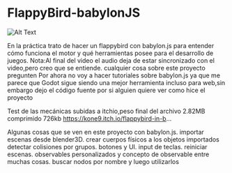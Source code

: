 # FlappyBird-babylonJS
![Alt Text](https://media.giphy.com/media/PjP4z5IyOP0GZ9ladE/source.gif)


En la práctica trato de hacer un flappybird con babylon.js para entender cómo funciona el motor y qué herramientas posee para el desarrollo de juegos.
Nota:Al final del video el audio deja de estar sincronizado con el video,pero creo que se entiende.
cualquier cosa sobre este proyecto pregunten
Por ahora no voy a hacer tutoriales sobre babylon.js ya que me parece que Godot sigue siendo una mejor herramienta incluso para web,sin embargo dejo el código fuente por si alguien quiere ver como hice el proyecto


Test de las mecánicas subidas a itchio,peso final del archivo 2.82MB
comprimido 726kb 
https://kone9.itch.io/flappybird-in-b...

Algunas cosas que se ven en este proyecto con babylon.js.
importar escenas desde blender3D.
crear cuerpos físicos a los objetos importados
detectar colisiones por grupos.
botones y UI.
input de teclas.
reiniciar escenas.
observables personalizados y concepto de observable
entre muchas cosas.
buscar nodos por nombre y luego utilizarlos



